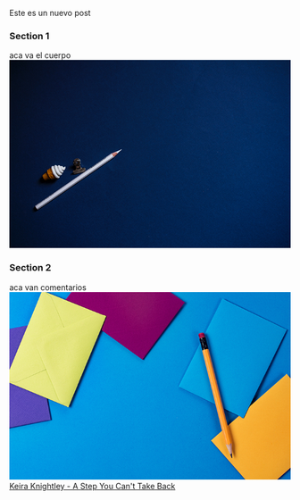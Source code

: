 Este es un nuevo post
### Section 1
aca va el cuerpo
![mundo2](/images/portfolio-2.jpg)
### Section 2
aca van comentarios
![mundo1](/images/portfolio-1.jpg)
<a href="https://www.youtube.com/watch?v=sduYNx92_go">Keira Knightley - A Step You Can't Take Back</a>

